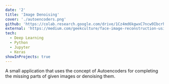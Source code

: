 ```yaml
---
date: '2'
title: 'Image Denoising'
cover: './autoencoders.png'
github: 'https://colab.research.google.com/drive/1Cz4md6kgwxC7ncw9IbcrhcVpKb21M-we#scrollTo=gjXZe9nFZcE2'
external: 'https://medium.com/geekculture/face-image-reconstruction-using-autoencoders-in-keras-69a35cde01b0'
tech:
  - Deep Learning
  - Python
  - Jupyter 
  - Keras
showInProjects: true
---
```


A small application that uses the concept of Autoencoders for completing the missing parts of given images or denoising them.
